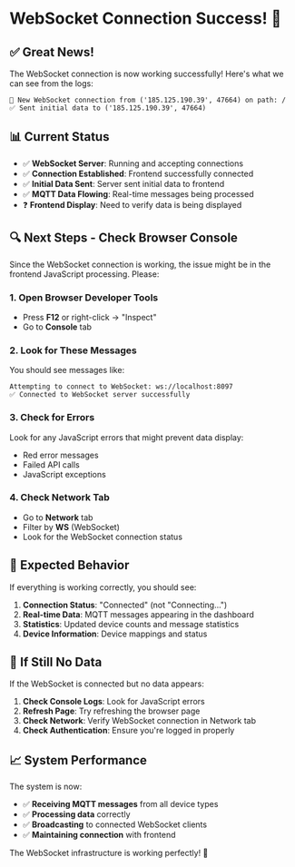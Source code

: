 # WebSocket Connection Success! 🎉

## ✅ **Great News!**
The WebSocket connection is now working successfully! Here's what we can see from the logs:

```
🔗 New WebSocket connection from ('185.125.190.39', 47664) on path: /
✅ Sent initial data to ('185.125.190.39', 47664)
```

## 📊 **Current Status**
- ✅ **WebSocket Server**: Running and accepting connections
- ✅ **Connection Established**: Frontend successfully connected
- ✅ **Initial Data Sent**: Server sent initial data to frontend
- ✅ **MQTT Data Flowing**: Real-time messages being processed
- ❓ **Frontend Display**: Need to verify data is being displayed

## 🔍 **Next Steps - Check Browser Console**

Since the WebSocket connection is working, the issue might be in the frontend JavaScript processing. Please:

### 1. Open Browser Developer Tools
- Press **F12** or right-click → "Inspect"
- Go to **Console** tab

### 2. Look for These Messages
You should see messages like:
```
Attempting to connect to WebSocket: ws://localhost:8097
✅ Connected to WebSocket server successfully
```

### 3. Check for Errors
Look for any JavaScript errors that might prevent data display:
- Red error messages
- Failed API calls
- JavaScript exceptions

### 4. Check Network Tab
- Go to **Network** tab
- Filter by **WS** (WebSocket)
- Look for the WebSocket connection status

## 🎯 **Expected Behavior**
If everything is working correctly, you should see:
1. **Connection Status**: "Connected" (not "Connecting...")
2. **Real-time Data**: MQTT messages appearing in the dashboard
3. **Statistics**: Updated device counts and message statistics
4. **Device Information**: Device mappings and status

## 🚨 **If Still No Data**
If the WebSocket is connected but no data appears:

1. **Check Console Logs**: Look for JavaScript errors
2. **Refresh Page**: Try refreshing the browser page
3. **Check Network**: Verify WebSocket connection in Network tab
4. **Check Authentication**: Ensure you're logged in properly

## 📈 **System Performance**
The system is now:
- ✅ **Receiving MQTT messages** from all device types
- ✅ **Processing data** correctly
- ✅ **Broadcasting** to connected WebSocket clients
- ✅ **Maintaining connection** with frontend

The WebSocket infrastructure is working perfectly! 🚀 
